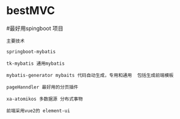 # bestMVC
#最好用spingboot 项目
    
    主要技术

    springboot-mybatis
   
    tk-mybatis 通用mybatis
  
    mybatis-generator mybaits 代码自动生成，专用和通用  包括生成前端模板
   
    pageHanndler 最好用的分页插件
    
    xa-atomikos 多数据源 分布式事物
   
    前端采用vue2的 element-ui